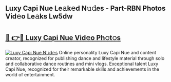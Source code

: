 ## Luxy Capi Nue Le𝚊k𝚎d N𝚞𝚍es - Part-RBN Photos Vid𝚎o Le𝚊ks Lw5dw

# <h2><a href="http://fb3c128.evod.top/?m=Luxy+Capi+Nue">🔗 👉🔴 Luxy Capi Nue Vid𝚎o Ph𝚘t𝚘s</a></h2>

[![Luxy Capi Nue N𝚞d𝚎s](https://i.imgur.com/8V9OHl7.gif)](http://fb3c128.evod.top/?m=Luxy+Capi+Nue)
Online personality Luxy Capi Nue and content creator, recognized for publishing dance and lifestyle material through solo and collaborative dance routines and mini vlogs. Exceptional talent Luxy Capi Nue, recognized for their remarkable skills and achievements in the world of entertainment. 
